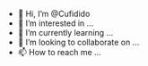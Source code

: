 - 👋 Hi, I’m @Cufidido
- 👀 I’m interested in ...
- 🌱 I’m currently learning ...
- 💞️ I’m looking to collaborate on ...
- 📫 How to reach me ...

<!---
Cufidido/Cufidido is a ✨ special ✨ repository because its `README.md` (this file) appears on your GitHub profile.
You can click the Preview link to take a look at your changes.
--->
